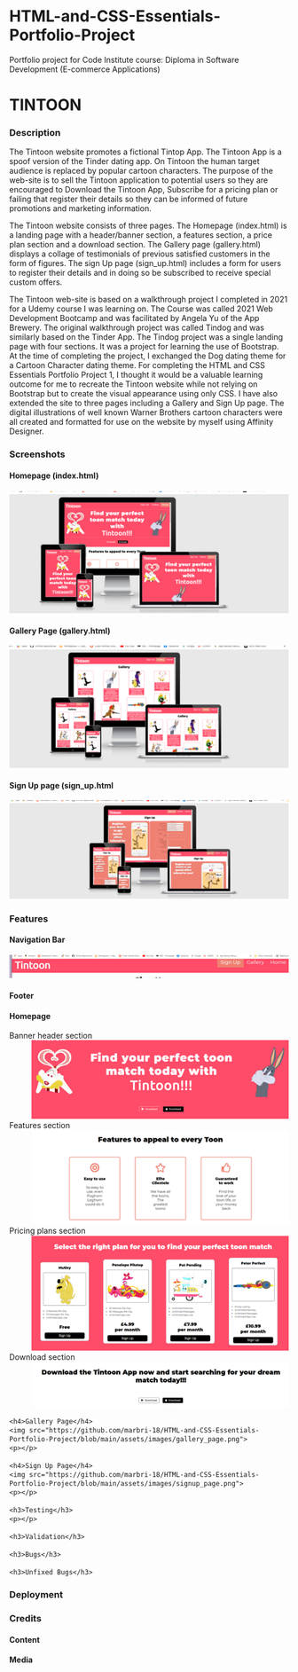 # HTML-and-CSS-Essentials-Portfolio-Project
Portfolio project for Code Institute course: Diploma in Software Development (E-commerce Applications)

<h1>TINTOON</h1>

<h3>Description</h3>
<p> The Tintoon website promotes a fictional Tintop App. The Tintoon App is a spoof version of the Tinder dating app. On Tintoon the human target audience is replaced by popular cartoon characters. The purpose of the web-site is to sell the Tintoon application to potential users so they are encouraged to Download the Tintoon App, Subscribe for a pricing plan or failing that register their details so they can be informed of future promotions and marketing information.</p>

<p> The Tintoon website consists of three pages. The Homepage (index.html) is a landing page with a header/banner section, a features section, a price plan section and a download section. The Gallery page (gallery.html) displays a collage of testimonials of previous satisfied customers in the form of figures. The sign Up page (sign_up.html) includes a form for users to register their details and in doing so be subscribed to receive special custom offers.</p>

<p>
The Tintoon web-site is based on a walkthrough project I completed in 2021 for a Udemy course I was learning on. The Course was called 2021 Web Development Bootcamp and was facilitated by Angela Yu of the App Brewery. The original walkthrough project was called Tindog and was similarly based on the Tinder App. The Tindog project was a single landing page with four sections. It was a project for learning the use of Bootstrap. At the time of completing the project, I exchanged the Dog dating theme for a Cartoon Character dating theme. For completing the HTML and CSS Essentials Portfolio Project 1, I thought it would be a valuable learning outcome for me to recreate the Tintoon website while not relying on Bootstrap but to create the visual appearance using only CSS. I have also extended the site to three pages including a Gallery and Sign Up page. The digital illustrations of well known Warner Brothers cartoon characters were all created and formatted for use on the website by myself using Affinity Designer. 
</p>

<h3>Screenshots</h3>

<h4>Homepage (index.html)<h4>
  <img src="https://github.com/marbri-18/HTML-and-CSS-Essentials-Portfolio-Project/blob/main/assets/images/Homepage_responsive.png">

  <h4>Gallery Page (gallery.html)</h4>
  <img src="https://github.com/marbri-18/HTML-and-CSS-Essentials-Portfolio-Project/blob/main/assets/images/gallery_responsive.png">
  
  <h4>Sign Up page (sign_up.html</h4>
  <img src="https://github.com/marbri-18/HTML-and-CSS-Essentials-Portfolio-Project/blob/main/assets/images/Signup_responsive.png">
  
  <h3>Features</h3>
  
  <h4>Navigation Bar</h4>
  <img src="https://github.com/marbri-18/HTML-and-CSS-Essentials-Portfolio-Project/blob/main/assets/images/navbar.png">
  <p></p>
  
  <h4>Footer</h4>
  <p></p>
  
  <h4>Homepage</h4>
  <dl>
    <dt>Banner header section</dt>
    <dd>
    <img src="https://github.com/marbri-18/HTML-and-CSS-Essentials-Portfolio-Project/blob/main/assets/images/banner_heading_section.png">
    </dd>
    <dt>Features section</dt>
    <dd>
    <img src="https://github.com/marbri-18/HTML-and-CSS-Essentials-Portfolio-Project/blob/main/assets/images/feature_section.png">
    </dd>
    <dt>Pricing plans section</dt>
    <dd>
    <img src="https://github.com/marbri-18/HTML-and-CSS-Essentials-Portfolio-Project/blob/main/assets/images/pricing_section.png">
    </dd>
    <dt>Download section</dt>
    <dd>
    <img src="https://github.com/marbri-18/HTML-and-CSS-Essentials-Portfolio-Project/blob/main/assets/images/download_section.png">
    </dd>
  </dl>
    
    <h4>Gallery Page</h4>
    <img src="https://github.com/marbri-18/HTML-and-CSS-Essentials-Portfolio-Project/blob/main/assets/images/gallery_page.png">
    <p></p>
    
    <h4>Sign Up Page</h4>
    <img src="https://github.com/marbri-18/HTML-and-CSS-Essentials-Portfolio-Project/blob/main/assets/images/signup_page.png">
    <p></p>
    
    <h3>Testing</h3>
    <p></p>
    
    <h3>Validation</h3>
    
    <h3>Bugs</h3>
    
    <h3>Unfixed Bugs</h3>
    
  <h3>Deployment</h3>
  
  <h3>Credits</h3>
  <h4>Content</h4>
  <h4>Media</h4>
